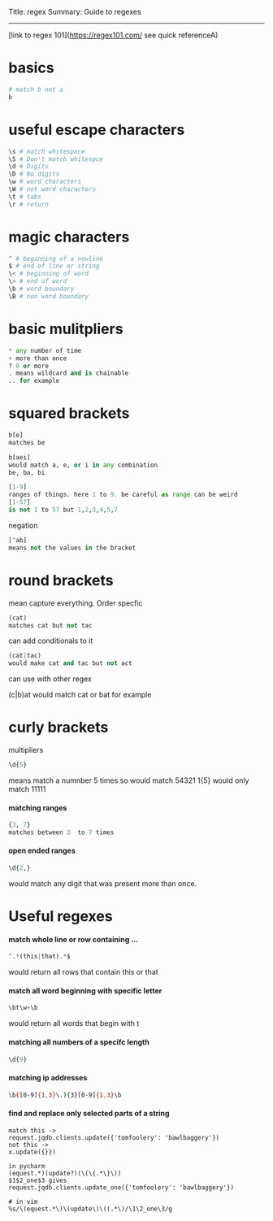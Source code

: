 Title: regex
Summary: Guide to regexes
- - - 

[link to regex 101](https://regex101.com/ see quick referenceA)

# basics 

```python
# match b not a
b
```

# useful escape characters
```python
\s # match whitespace
\S # Don't match whitespce 
\d # Digits 
\D # No digits
\w # word characters
\W # not word characters  
\t # tabs   
\r # return  
```

# magic characters

```python
^ # beginning of a newline
$ # end of line or string
\< # beginning of word
\> # end of word
\b # word boundary
\B # non word boundary
```

# basic mulitpliers

```python
* any number of time
+ more than once
? 0 or more
. means wildcard and is chainable
.. for example

```

# squared brackets


```python
b[e]
matches be

b[aei] 
would match a, e, or i in any combination
be, ba, bi

[1-9]
ranges of things. here 1 to 9. be careful as range can be weird
[1-57]
is not 1 to 57 but 1,2,3,4,5,7
```

negation

```python
[^ab]
means not the values in the bracket
```

# round brackets
mean capture everything. Order specfic

```python
(cat)
matches cat but not tac
```

can add conditionals to it

```python
(cat|tac)
would make cat and tac but not act
```
 can use with other regex

(c|b)at
would match cat or bat for example


# curly brackets
multipliers

```python
\d{5}
```
means match a numnber 5 times
so would match 54321
1{5}
would only match 11111

#### **matching ranges**

```python
{3, 7}
matches between 3  to 7 times
```

#### **open ended ranges**

```python 
\d{2,}
```
would match any digit that was present more than once.

# Useful regexes

#### **match whole line or row containing ...**

```python
^.*(this|that).*$
```
would return all rows that contain this or that

#### **match all word beginning with specific letter**

```python
\bt\w+\b
```
would return all words that begin with t

#### **matching all numbers of a specifc length**

```python
\d{9}
```

#### **matching ip addresses**
```bash
\b([0-9]{1,3}\.){3}[0-9]{1,3}\b
```

#### **find and replace only selected parts of a string**

```
match this ->
request.jqdb.clients.update({'tomfoolery': 'bawlbaggery'})
not this ->
x.update({}})

in pycharm
(equest.*)(update?)(\(\{.*\}\))
$1$2_one$3 gives
request.jqdb.clients.update_one({'tomfoolery': 'bawlbaggery'})

# in vim
%s/\(equest.*\)\(update\)\((.*\)/\1\2_one\3/g
```



